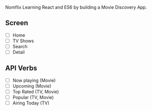 Nomflix
Learning React and ES6 by building a Movie Discovery App.

## Screen

- [ ] Home
- [ ] TV Shows
- [ ] Search
- [ ] Detail

## API Verbs

- [ ] Now playing (Movie)
- [ ] Upcoming (Movie)
- [ ] Top Rated (TV, Movie)
- [ ] Popular (TV, Movie)
- [ ] Airing Today (TV)
